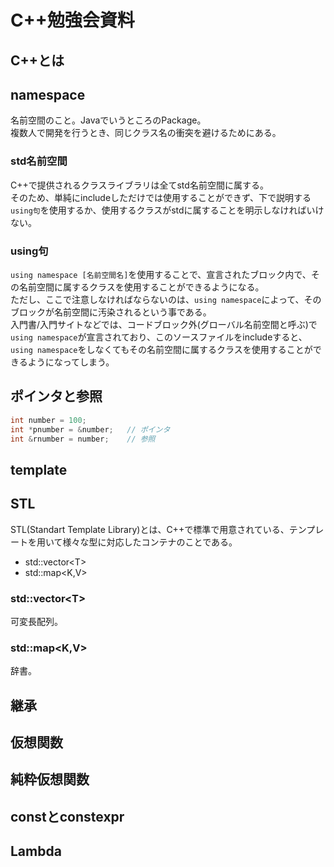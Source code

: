 # C++勉強会資料

## C++とは

## namespace

名前空間のこと。JavaでいうところのPackage。<br/>
複数人で開発を行うとき、同じクラス名の衝突を避けるためにある。

### std名前空間

C++で提供されるクラスライブラリは全てstd名前空間に属する。<br/>
そのため、単純にincludeしただけでは使用することができず、下で説明する`using句`を使用するか、使用するクラスがstdに属することを明示しなければいけない。

### using句

`using namespace [名前空間名]`を使用することで、宣言されたブロック内で、その名前空間に属するクラスを使用することができるようになる。<br/>
ただし、ここで注意しなければならないのは、`using namespace`によって、そのブロックが名前空間に汚染されるという事である。<br/>
入門書/入門サイトなどでは、コードブロック外(グローバル名前空間と呼ぶ)で`using namespace`が宣言されており、このソースファイルをincludeすると、`using namespace`をしなくてもその名前空間に属するクラスを使用することができるようになってしまう。

## ポインタと参照

```cpp
int number = 100;
int *pnumber = &number;   // ポインタ
int &rnumber = number;    // 参照
```

## template

## STL

STL(Standart Template Library)とは、C++で標準で用意されている、テンプレートを用いて様々な型に対応したコンテナのことである。

* std::vector\<T>
* std::map\<K,V>

### std::vector\<T>

可変長配列。

### std::map\<K,V>

辞書。

## 継承

## 仮想関数

## 純粋仮想関数

## constとconstexpr

## Lambda

